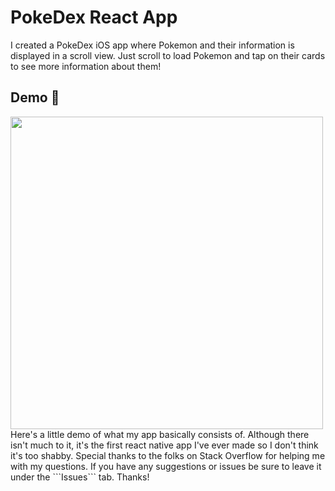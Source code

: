 # PokeDex React App
I created a PokeDex iOS app where Pokemon and their information is displayed in a scroll view.
Just scroll to load Pokemon and tap on their cards to see more information about them!

## Demo 🍿
<img src="pokeDexGIF.gif " height="500" />
Here's a little demo of what my app basically consists of. Although there isn't much to it, it's
the first react native app I've ever made so I don't think it's too shabby. Special thanks to the
folks on Stack Overflow for helping me with my questions. If you have any suggestions or issues be
sure to leave it under the ```Issues``` tab. Thanks!
